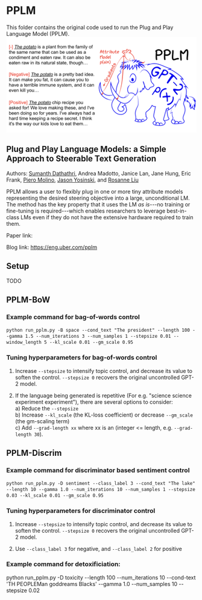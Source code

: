 # PPLM

This folder contains the original code used to run the Plug and Play Language Model (PPLM).
![header image](./imgs/headfigure.png)

## Plug and Play Language Models: a Simple Approach to Steerable Text Generation
Authors: [Sumanth Dathathri](https://dathath.github.io/), Andrea Madotto, Janice Lan, Jane Hung, Eric Frank, [Piero Molino](), [Jason Yosinski](http://yosinski.com/), and [Rosanne Liu](http://www.rosanneliu.com/)

PPLM allows a user to flexibly plug in one or more tiny attribute models representing the desired steering objective into a large, unconditional LM. The method has the key property that it uses the LM _as is_---no training or fine-tuning is required---which enables researchers to leverage best-in-class LMs even if they do not have the extensive hardware required to train them.

Paper link: 

Blog link: https://eng.uber.com/pplm


## Setup
TODO

## PPLM-BoW 

### Example command for bag-of-words control
```
python run_pplm.py -B space --cond_text "The president" --length 100 --gamma 1.5 --num_iterations 3 --num_samples 1 --stepsize 0.01 --window_length 5 --kl_scale 0.01 --gm_scale 0.95
```

### Tuning hyperparameters for bag-of-words control
1. Increase `--stepsize` to intensify topic control, and decrease its value to soften the control. `--stepsize 0` recovers the original uncontrolled GPT-2 model. 

2. If the language being generated is repetitive (For e.g. "science science experiment experiment"), there are several options to consider: </br>
	a) Reduce the `--stepsize` </br>
	b) Increase `--kl_scale` (the KL-loss coefficient) or decrease `--gm_scale` (the gm-scaling term) </br>
	c) Add `--grad-length xx` where xx is an (integer <= length, e.g. `--grad-length 30`).</br>


## PPLM-Discrim
### Example command for discriminator based sentiment control
```
python run_pplm.py -D sentiment --class_label 3 --cond_text "The lake" --length 10 --gamma 1.0 --num_iterations 10 --num_samples 1 --stepsize 0.03 --kl_scale 0.01 --gm_scale 0.95
```

### Tuning hyperparameters for discriminator control
1. Increase `--stepsize` to intensify topic control, and decrease its value to soften the control. `--stepsize 0` recovers the original uncontrolled GPT-2 model. 

2. Use `--class_label 3` for negative, and `--class_label 2` for positive

### Example command for detoxificiation:
python run_pplm.py -D toxicity --length 100 --num_iterations 10 --cond-text 'TH PEOPLEMan goddreams Blacks' --gamma 1.0 --num_samples 10 --stepsize 0.02

